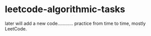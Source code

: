 # leetcode-algorithmic-tasks

later will add a new code............
practice from time to time,
mostly LeetCode.


